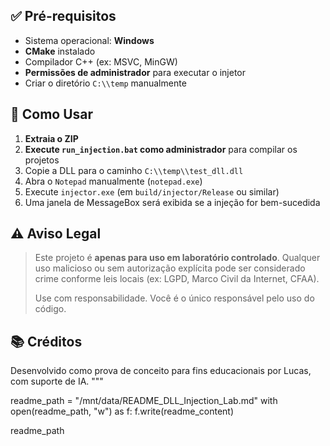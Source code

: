 
## ✅ Pré-requisitos

- Sistema operacional: **Windows**
- **CMake** instalado
- Compilador C++ (ex: MSVC, MinGW)
- **Permissões de administrador** para executar o injetor
- Criar o diretório `C:\\temp` manualmente

## 🚀 Como Usar

1. **Extraia o ZIP**
2. **Execute `run_injection.bat` como administrador** para compilar os projetos
3. Copie a DLL para o caminho `C:\\temp\\test_dll.dll`
4. Abra o `Notepad` manualmente (`notepad.exe`)
5. Execute `injector.exe` (em `build/injector/Release` ou similar)
6. Uma janela de MessageBox será exibida se a injeção for bem-sucedida

## ⚠️ Aviso Legal

> Este projeto é **apenas para uso em laboratório controlado**. Qualquer uso malicioso ou sem autorização explícita pode ser considerado crime conforme leis locais (ex: LGPD, Marco Civil da Internet, CFAA).
> 
> Use com responsabilidade. Você é o único responsável pelo uso do código.

## 📚 Créditos

Desenvolvido como prova de conceito para fins educacionais por Lucas, com suporte de IA.
"""

readme_path = "/mnt/data/README_DLL_Injection_Lab.md"
with open(readme_path, "w") as f:
    f.write(readme_content)

readme_path
